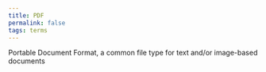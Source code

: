 ```yaml
---
title: PDF
permalink: false
tags: terms
---
```

Portable Document Format, a common file type for text and/or image-based documents